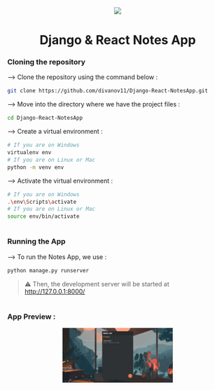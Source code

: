 <div align="center">
<img width="50%" src="http://i3.ytimg.com/vi/tYKRAXIio28/maxresdefault.jpg"/>

# Django & React Notes App

</div>

### Cloning the repository

--> Clone the repository using the command below :

```bash
git clone https://github.com/divanov11/Django-React-NotesApp.git

```

--> Move into the directory where we have the project files :

```bash
cd Django-React-NotesApp

```

--> Create a virtual environment :

```bash
# If you are on Windows
virtualenv env
# If you are on Linux or Mac
python -m venv env
```

--> Activate the virtual environment :

```bash
# If you are on Windows
.\env\Scripts\activate
# If you are on Linux or Mac
source env/bin/activate
```

#

### Running the App

--> To run the Notes App, we use :

```bash
python manage.py runserver
```

> ⚠ Then, the development server will be started at http://127.0.0.1:8000/

#

### App Preview :

<div align="center">
<img width="50%" src="bg2.png"/>
</div>

#
